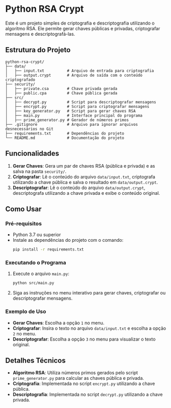 # Python RSA Crypt

Este é um projeto simples de criptografia e descriptografia utilizando o algoritmo RSA. Ele permite gerar chaves públicas e privadas, criptografar mensagens e descriptografá-las.

## Estrutura do Projeto

```
python-rsa-crypt/
├── data/
│   ├── input.txt          # Arquivo de entrada para criptografia
│   ├── output.crypt       # Arquivo de saída com o conteúdo criptografado
├── security/
│   ├── private.csa        # Chave privada gerada
│   ├── public.cpa         # Chave pública gerada
├── src/
│   ├── decrypt.py         # Script para descriptografar mensagens
│   ├── encrypt.py         # Script para criptografar mensagens
│   ├── key_generator.py   # Script para gerar chaves RSA
│   ├── main.py            # Interface principal do programa
│   ├── prime_generator.py # Gerador de números primos
├── .gitignore             # Arquivo para ignorar arquivos desnecessários no Git
├── requirements.txt       # Dependências do projeto
└── README.md              # Documentação do projeto
```

## Funcionalidades

1. **Gerar Chaves**: Gera um par de chaves RSA (pública e privada) e as salva na pasta `security/`.
2. **Criptografar**: Lê o conteúdo do arquivo `data/input.txt`, criptografa utilizando a chave pública e salva o resultado em `data/output.crypt`.
3. **Descriptografar**: Lê o conteúdo do arquivo `data/output.crypt`, descriptografa utilizando a chave privada e exibe o conteúdo original.

## Como Usar

### Pré-requisitos

- Python 3.7 ou superior
- Instale as dependências do projeto com o comando:
    ```bash
    pip install -r requirements.txt
    ```

### Executando o Programa

1. Execute o arquivo `main.py`:
     ```bash
     python src/main.py
     ```

2. Siga as instruções no menu interativo para gerar chaves, criptografar ou descriptografar mensagens.

### Exemplo de Uso

- **Gerar Chaves**: Escolha a opção `1` no menu.
- **Criptografar**: Insira o texto no arquivo `data/input.txt` e escolha a opção `2` no menu.
- **Descriptografar**: Escolha a opção `3` no menu para visualizar o texto original.

## Detalhes Técnicos

- **Algoritmo RSA**: Utiliza números primos gerados pelo script `prime_generator.py` para calcular as chaves pública e privada.
- **Criptografia**: Implementada no script `encrypt.py` utilizando a chave pública.
- **Descriptografia**: Implementada no script `decrypt.py` utilizando a chave privada.
